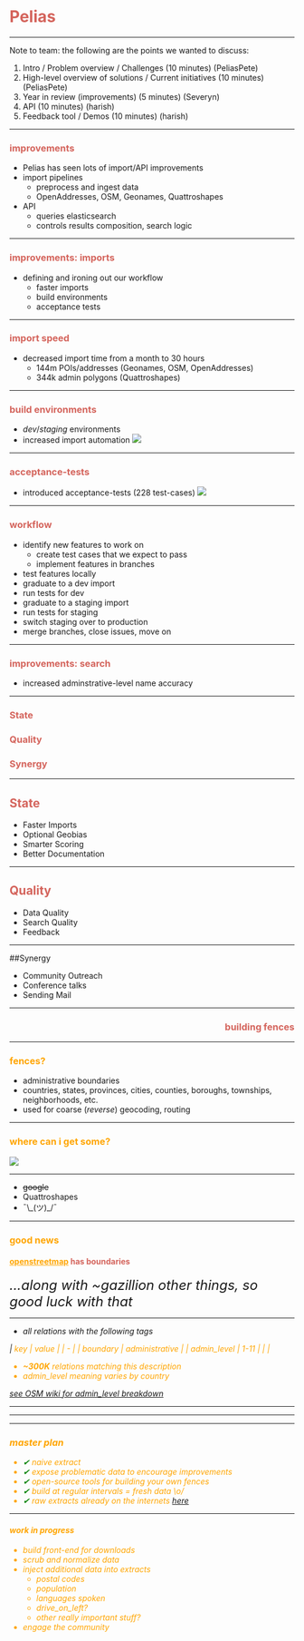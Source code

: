 <style>
	.reveal section img {
		border-style: none;
	}

	.reveal {
		background-color: white;
		color: black;
	}

	h1, h2, h3, h4, h5, h6 {
		color: #d4645c !important;
	}
</style>

# Pelias

---

Note to team: the following are the points we wanted to discuss:

1. Intro / Problem overview / Challenges (10 minutes) (PeliasPete)
2. High-level overview of solutions / Current initiatives (10 minutes) (PeliasPete)
3. Year in review (improvements) (5 minutes) (Severyn)
4. API (10 minutes) (harish)
5. Feedback tool / Demos (10 minutes) (harish)

---

### improvements

- Pelias has seen lots of import/API improvements
- import pipelines
  - preprocess and ingest data
  - OpenAddresses, OSM, Geonames, Quattroshapes
- API
  - queries elasticsearch
  - controls results composition, search logic

---

### improvements: imports

- defining and ironing out our workflow
  - faster imports
  - build environments
  - acceptance tests

---

### import speed

- decreased import time from a month to 30 hours
  - 144m POIs/addresses (Geonames, OSM, OpenAddresses)
  - 344k admin polygons (Quattroshapes)

---

### build environments

- *dev*/*staging* environments
- increased import automation
![](https://cloud.githubusercontent.com/assets/4467604/6786599/c805a04e-d163-11e4-9bac-d258a5dc3491.png)

---

### acceptance-tests

- introduced acceptance-tests (228 test-cases)
![](https://cloud.githubusercontent.com/assets/4467604/6786634/f7db1178-d163-11e4-894b-a3bc19ff81fb.png)

---

### workflow

- identify new features to work on
  - create test cases that we expect to pass
  - implement features in branches
- test features locally
- graduate to a dev import
- run tests for dev
- graduate to a staging import
- run tests for staging
- switch staging over to production
- merge branches, close issues, move on

---

### improvements: search

- increased adminstrative-level name accuracy


---

### State
### Quality
### Synergy

---

## State

* Faster Imports
* Optional Geobias
* Smarter Scoring
* Better Documentation

---

## Quality

* Data Quality
* Search Quality
* Feedback

---

##Synergy

* Community Outreach
* Conference talks
* Sending Mail

---

<section data-background="https://s-media-cache-ak0.pinimg.com/originals/48/a1/c9/48a1c9d12ad1b9d98a055bb49a90bf4e.jpg">
<h3 align="right" style="color:black">building fences</h3>
</section>

---

### <font style="color:orange">fences?</font>

 * administrative boundaries
  * countries, states, provinces, cities, counties, boroughs, townships, neighborhoods, etc.
 * used for coarse (<i>reverse</i>) geocoding, routing

---

### <font style="color:orange">where can i get some?</font>

![](https://s-media-cache-ak0.pinimg.com/originals/e8/13/8a/e8138a20463874a0db75dcd8a8890b6b.jpg)

----

 * ~~google~~
 * Quattroshapes
 * ¯\\\_(ツ)\_/¯

---

### <font style="color:orange">good news</font>
#### <font style="color:orange;weight:ul"><u>openstreetmap</u></font> has boundaries

<font size="5"><i>...along with ~gazillion other things, so good luck with that<i/></font>

----

 * all relations with the following tags

| <font style="color:orange">key | <font style="color:orange">value |
| - |
| boundary | <i>administrative |
| admin_level | <i>1-11 |
| |

 * <b>~300K</b> relations matching this description
 * admin_level meaning varies by country

[see OSM wiki for admin_level breakdown](href="http://wiki.openstreetmap.org/wiki/Tag:boundary%3Dadministrative#admin_level")

---

<section data-background="https://raw.githubusercontent.com/pelias/presentation/master/mapzen-con-spring-2015/CountryPolygons.png"/>

---

<section data-background="https://raw.githubusercontent.com/pelias/presentation/master/mapzen-con-spring-2015/USStatesPolygons.png"/>

---

### <font style="color:orange">master plan</font>

 * <font style="color:green">&#10004;</font> naive extract
 * <font style="color:green">&#10004;</font> expose problematic data to encourage improvements
 * <font style="color:green">&#10004;</font> open-source tools for building your own <font style="color:orange">fences</font>
 * <font style="color:green">&#10004;</font> build at regular intervals = fresh data \\o/
 * <font style="color:green">&#10004;</font> raw extracts already on the internets [here](http://s3.amazonaws.com/osm-polygons.mapzen.com)

----

#### <font style="color:orange">work in progress</font>

 * build front-end for downloads
 * scrub and normalize data
 * inject additional data into extracts
   * postal codes
   * population
   * languages spoken
   * drive_on_left?
   * other really important stuff?
 * engage the community
